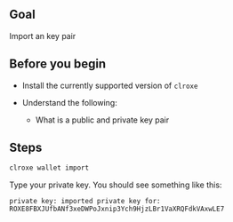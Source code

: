 ## Goal

Import an key pair

## Before you begin

* Install the currently supported version of `clroxe`

* Understand the following:
  * What is a public and private key pair

## Steps

```sh
clroxe wallet import
```

Type your private key. You should see something like this:

```console
private key: imported private key for: ROXE8FBXJUfbANf3xeDWPoJxnip3Ych9HjzLBr1VaXRQFdkVAxwLE7
```
